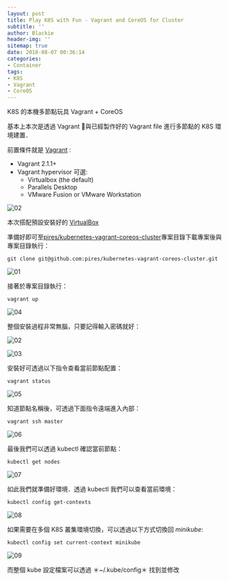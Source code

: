 ```yaml
---
layout: post
title: Play K8S with Fun - Vagrant and CoreOS for Cluster
subtitle: ''
author: Blackie
header-img: ''
sitemap: true
date: 2018-08-07 00:36:14
categories:
- Container
tags:
- K8S
- Vagrant
- CoreOS
---
```


K8S 的本機多節點玩具 Vagrant + CoreOS 

<!-- More -->

基本上本次是透過 Vagrant 與已經製作好的 Vagrant file 進行多節點的 K8S 環境建置．

前置條件就是 [Vagrant](https://www.vagrantup.com/) :

- Vagrant 2.1.1+
- Vagrant hypervisor 可選:
    - Virtualbox (the default)
    - Parallels Desktop
    - VMware Fusion or VMware Workstation

![02](02.png)

本次搭配預設安裝好的 [VirtualBox](https://www.virtualbox.org/) 

準備好即可至[pires/kubernetes-vagrant-coreos-cluster](https://github.com/pires/kubernetes-vagrant-coreos-cluster)專案目錄下載專案後與專案目錄執行：

    git clone git@github.com:pires/kubernetes-vagrant-coreos-cluster.git

![01](01.png)

接著於專案目錄執行：

    vagrant up

![04](04.png)

整個安裝過程非常無腦，只要記得輸入密碼就好：

![02](02.png)

![03](03.png)

安裝好可透過以下指令查看當前節點配置：

    vagrant status

![05](05.png)

知道節點名稱後，可透過下面指令遠端進入內部：

    vagrant ssh master

![06](06.png)

最後我們可以透過 kubectl 確認當前節點：

    kubectl get nodes

![07](07.png)

如此我們就準備好環境．透過 kubectl 我們可以查看當前環境：

    kubectl config get-contexts

![08](08.png)

如果需要在多個 K8S 叢集環境切換，可以透過以下方式切換回 *minikube*:

    kubectl config set current-context minikube

![09](09.png)

而整個 kube 設定檔案可以透過 ＊~/.kube/config＊ 找到並修改

    